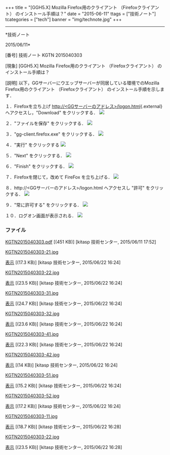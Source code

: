 ﻿+++
title = "[GGH5.X] Mozilla Firefox用のクライアント （Firefoxクライアント） のインストール手順は？"
date = "2015-06-11"
ttags = ["技術ノート"]
tcategories = ["tech"]
banner = "img/technote.jpg"
+++

-----------------------------------------------------------------------------------------------------------------------------

*技術ノート

2015/06/11*


[番号]
技術ノート KGTN 2015040303

[現象]
[GGH5.X] Mozilla Firefox用のクライアント （Firefoxクライアント）
のインストール手順は？

[説明]
以下，GGサーバーにウエッブサーバーが同居している環境でのMozilla
Firefox用のクライアント （Firefoxクライアント）
のインストール手順を示します．

１．Firefoxを立ち上げ
[http://&lt;GGサーバーのアドレス&gt;/logon.html](http://&lt;GG%E3%82%B5%E3%83%BC%E3%83%90%E3%83%BC%E3%81%AE%E3%82%A2%E3%83%89%E3%83%AC%E3%82%B9&gt;/logon.html){.external}
へアクセスし，"Download" をクリックする．
![](http://techreport.kitasp.net/attachments/download/2021/KGTN2015040303-11.jpg)

２．"ファイルを保存" をクリックする．
![](KGTN2015040303-12.jpg)

３．"gg-client.firefox.exe" をクリックする．
![](http://techreport.kitasp.net/attachments/download/2013/KGTN2015040303-21.jpg)

４．"実行" をクリックする
![](http://techreport.kitasp.net/attachments/download/2022/KGTN2015040303-22.jpg)

５．"Next" をクリックする．
![](http://techreport.kitasp.net/attachments/download/2015/KGTN2015040303-31.jpg)

６．"Finish" をクリックする．
![](http://techreport.kitasp.net/attachments/download/2016/KGTN2015040303-32.jpg)

７．Firefoxを閉じて，改めて FireFox を立ち上げる．
![](http://techreport.kitasp.net/attachments/download/2017/KGTN2015040303-41.jpg)

８．http://<GGサーバーのアドレス>/logon.html へアクセスし "許可"
をクリックする．
![](http://techreport.kitasp.net/attachments/download/2018/KGTN2015040303-42.jpg)

９．"常に許可する" をクリックする．
![](http://techreport.kitasp.net/attachments/download/2019/KGTN2015040303-51.jpg)

１０．ログオン画面が表示される．
![](http://techreport.kitasp.net/attachments/download/2020/KGTN2015040303-52.jpg)


### ファイル

 
 


[KGTN2015040303.pdf](http://techreport.kitasp.net/attachments/download/1885/KGTN2015040303.pdf)
 [(451 KB)] [kitasp 技術センター, 2015/06/11
17:52]

[KGTN2015040303-21.jpg](http://techreport.kitasp.net/attachments/download/2013/KGTN2015040303-21.jpg)

[表示](http://techreport.kitasp.net/attachments/2013/KGTN2015040303-21.jpg "表示")
 [(17.3 KB)] [kitasp 技術センター, 2015/06/22
16:24]

[KGTN2015040303-22.jpg](http://techreport.kitasp.net/attachments/download/2014/KGTN2015040303-22.jpg)

[表示](http://techreport.kitasp.net/attachments/2014/KGTN2015040303-22.jpg "表示")
 [(23.5 KB)] [kitasp 技術センター, 2015/06/22
16:24]

[KGTN2015040303-31.jpg](http://techreport.kitasp.net/attachments/download/2015/KGTN2015040303-31.jpg)

[表示](http://techreport.kitasp.net/attachments/2015/KGTN2015040303-31.jpg "表示")
 [(24.7 KB)] [kitasp 技術センター, 2015/06/22
16:24]

[KGTN2015040303-32.jpg](http://techreport.kitasp.net/attachments/download/2016/KGTN2015040303-32.jpg)

[表示](http://techreport.kitasp.net/attachments/2016/KGTN2015040303-32.jpg "表示")
 [(23.6 KB)] [kitasp 技術センター, 2015/06/22
16:24]

[KGTN2015040303-41.jpg](http://techreport.kitasp.net/attachments/download/2017/KGTN2015040303-41.jpg)

[表示](http://techreport.kitasp.net/attachments/2017/KGTN2015040303-41.jpg "表示")
 [(22.3 KB)] [kitasp 技術センター, 2015/06/22
16:24]

[KGTN2015040303-42.jpg](http://techreport.kitasp.net/attachments/download/2018/KGTN2015040303-42.jpg)

[表示](http://techreport.kitasp.net/attachments/2018/KGTN2015040303-42.jpg "表示")
 [(14 KB)] [kitasp 技術センター, 2015/06/22
16:24]

[KGTN2015040303-51.jpg](http://techreport.kitasp.net/attachments/download/2019/KGTN2015040303-51.jpg)

[表示](http://techreport.kitasp.net/attachments/2019/KGTN2015040303-51.jpg "表示")
 [(15.2 KB)] [kitasp 技術センター, 2015/06/22
16:24]

[KGTN2015040303-52.jpg](http://techreport.kitasp.net/attachments/download/2020/KGTN2015040303-52.jpg)

[表示](http://techreport.kitasp.net/attachments/2020/KGTN2015040303-52.jpg "表示")
 [(17.2 KB)] [kitasp 技術センター, 2015/06/22
16:24]

[KGTN2015040303-11.jpg](http://techreport.kitasp.net/attachments/download/2021/KGTN2015040303-11.jpg)

[表示](http://techreport.kitasp.net/attachments/2021/KGTN2015040303-11.jpg "表示")
 [(18.7 KB)] [kitasp 技術センター, 2015/06/22
16:28]

[KGTN2015040303-22.jpg](http://techreport.kitasp.net/attachments/download/2022/KGTN2015040303-22.jpg)

[表示](http://techreport.kitasp.net/attachments/2022/KGTN2015040303-22.jpg "表示")
 [(23.5 KB)] [kitasp 技術センター, 2015/06/22
16:28]


 


 

